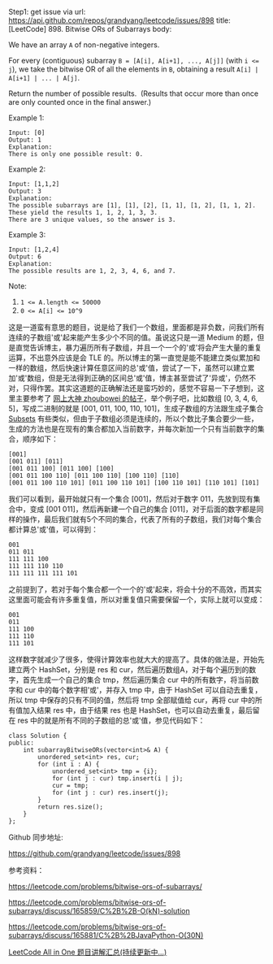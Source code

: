 Step1: get issue via url: https://api.github.com/repos/grandyang/leetcode/issues/898 
 title:[LeetCode] 898. Bitwise ORs of Subarrays 
 body:  
   
  
We have an array `A` of non-negative integers.

For every (contiguous) subarray `B = [A[i], A[i+1], ..., A[j]]` (with `i <= j`), we take the bitwise OR of all the elements in `B`, obtaining a result `A[i] | A[i+1] | ... | A[j]`.

Return the number of possible results.  (Results that occur more than once are only counted once in the final answer.)

Example 1:
    
    
    Input: [0]
    Output: 1
    Explanation:
    There is only one possible result: 0.

Example 2:
    
    
    Input: [1,1,2]
    Output: 3
    Explanation:
    The possible subarrays are [1], [1], [2], [1, 1], [1, 2], [1, 1, 2].
    These yield the results 1, 1, 2, 1, 3, 3.
    There are 3 unique values, so the answer is 3.

Example 3:
    
    
    Input: [1,2,4]
    Output: 6
    Explanation:
    The possible results are 1, 2, 3, 4, 6, and 7.

Note:

  1. `1 <= A.length <= 50000`
  2. `0 <= A[i] <= 10^9`



  
  
这是一道蛮有意思的题目，说是给了我们一个数组，里面都是非负数，问我们所有连续的子数组'或'起来能产生多少个不同的值。虽说这只是一道 Medium 的题，但是直觉告诉博主，暴力遍历所有子数组，并且一个一个的'或'将会产生大量的重复运算，不出意外应该是会 TLE 的。所以博主的第一直觉是能不能建立类似累加和一样的数组，然后快速计算任意区间的总'或'值，尝试了一下，虽然可以建立累加'或'数组，但是无法得到正确的区间总'或'值，博主甚至尝试了'异或'，仍然不对，只得作罢。其实这道题的正确解法还是蛮巧妙的，感觉不容易一下子想到，这里主要参考了 [网上大神 zhoubowei 的帖子](https://leetcode.com/problems/bitwise-ors-of-subarrays/discuss/165859/C%2B%2B-O\(kN\)-solution)，举个例子吧，比如数组 [0, 3, 4, 6, 5]，写成二进制的就是 [001, 011, 100, 110, 101]，生成子数组的方法跟生成子集合 [Subsets](http://www.cnblogs.com/grandyang/p/4309345.html) 有些类似，但由于子数组必须是连续的，所以个数比子集合要少一些，生成的方法也是在现有的集合都加入当前数字，并每次新加一个只有当前数字的集合，顺序如下：
    
    
    [001]
    [001 011] [011]
    [001 011 100] [011 100] [100]
    [001 011 100 110] [011 100 110] [100 110] [110]
    [001 011 100 110 101] [011 100 110 101] [100 110 101] [110 101] [101]

我们可以看到，最开始就只有一个集合 [001]，然后对于数字 011，先放到现有集合中，变成 [001 011]，然后再新建一个自己的集合 [011]，对于后面的数字都是同样的操作，最后我们就有5个不同的集合，代表了所有的子数组，我们对每个集合都计算总'或'值，可以得到：
    
    
    001
    011 011
    111 111 100
    111 111 110 110
    111 111 111 111 101

之前提到了，若对于每个集合都一个一个的'或'起来，将会十分的不高效，而其实这里面可能会有许多重复值，所以对重复值只需要保留一个，实际上就可以变成：
    
    
    001
    011
    111 100
    111 110
    111 101

这样数字就减少了很多，使得计算效率也就大大的提高了。具体的做法是，开始先建立两个 HashSet，分别是 res 和 cur，然后遍历数组A，对于每个遍历到的数字，首先生成一个自己的集合 tmp，然后遍历集合 cur 中的所有数字，将当前数字和 cur 中的每个数字相'或'，并存入 tmp 中，由于 HashSet 可以自动去重复，所以 tmp 中保存的只有不同的值，然后将 tmp 全部赋值给 cur，再将 cur 中的所有值加入结果 res 中，由于结果 res 也是 HashSet，也可以自动去重复，最后留在 res 中的就是所有不同的子数组的总'或'值，参见代码如下：

  

    
    
    class Solution {
    public:
        int subarrayBitwiseORs(vector<int>& A) {
            unordered_set<int> res, cur;
            for (int i : A) {
                unordered_set<int> tmp = {i};
                for (int j : cur) tmp.insert(i | j);
                cur = tmp;
                for (int j : cur) res.insert(j);
            }
            return res.size();
        }
    };

  
  
Github 同步地址:

<https://github.com/grandyang/leetcode/issues/898>

  
  
参考资料：

<https://leetcode.com/problems/bitwise-ors-of-subarrays/>

<https://leetcode.com/problems/bitwise-ors-of-subarrays/discuss/165859/C%2B%2B-O(kN)-solution>

<https://leetcode.com/problems/bitwise-ors-of-subarrays/discuss/165881/C%2B%2BJavaPython-O(30N)>

  
  
[LeetCode All in One 题目讲解汇总(持续更新中...)](https://www.cnblogs.com/grandyang/p/4606334.html)
